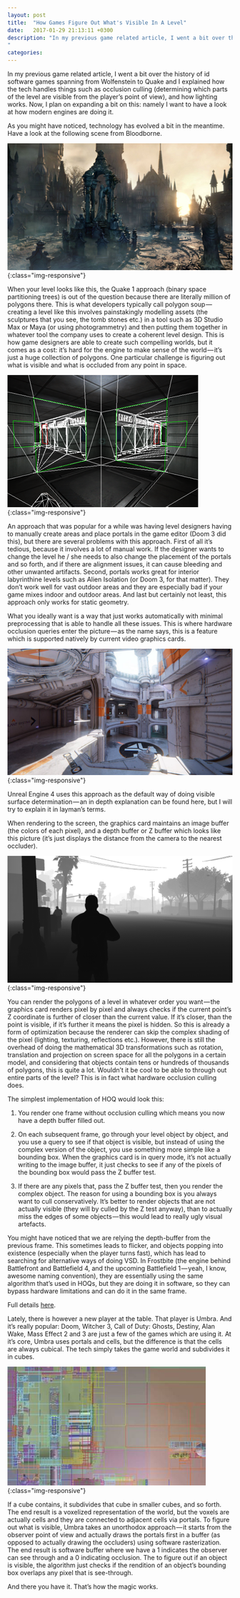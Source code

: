 ```yaml
---
layout: post
title:  "How Games Figure Out What's Visible In A Level"
date:   2017-01-29 21:13:11 +0300
description: "In my previous game related article, I went a bit over the history of id software games spanning from Wolfenstein to Quake and I explained how the tech handles things such as occlusion culling (determining which parts of the level are visible from the player’s point of view), and how lighting works...
"
categories:
---
```


In my previous game related article, I went a bit over the history of id software games spanning from Wolfenstein to Quake and I explained how the tech handles things such as occlusion culling (determining which parts of the level are visible from the player’s point of view), and how lighting works. Now, I plan on expanding a bit on this: namely I want to have a look at how modern engines are doing it.

As you might have noticed, technology has evolved a bit in the meantime. Have a look at the following scene from Bloodborne.

![image-title-here](/images/bloodborne.jpg){:class="img-responsive"}

When your level looks like this, the Quake 1 approach (binary space partitioning trees) is out of the question because there are literally million of polygons there. This is what developers typically call polygon soup — creating a level like this involves painstakingly modelling assets (the sculptures that you see, the tomb stones etc.) in a tool such as 3D Studio Max or Maya (or using photogrammetry) and then putting them together in whatever tool the company uses to create a coherent level design. This is how game designers are able to create such compelling worlds, but it comes as a cost: it’s hard for the engine to make sense of the world — it’s just a huge collection of polygons. One particular challenge is figuring out what is visible and what is occluded from any point in space.

![image-title-here](/images/portals.png){:class="img-responsive"}

An approach that was popular for a while was having level designers having to manually create areas and place portals in the game editor (Doom 3 did this), but there are several problems with this approach. First of all it’s tedious, because it involves a lot of manual work. If the designer wants to change the level he / she needs to also change the placement of the portals and so forth, and if there are alignment issues, it can cause bleeding and other unwanted artifacts. Second, portals works great for interior labyrinthine levels such as Alien Isolation (or Doom 3, for that matter). They don’t work well for vast outdoor areas and they are especially bad if your game mixes indoor and outdoor areas. And last but certainly not least, this approach only works for static geometry.

What you ideally want is a way that just works automatically with minimal preprocessing that is able to handle all these issues. This is where hardware occlusion queries enter the picture — as the name says, this is a feature which is supported natively by current video graphics cards.

![image-title-here](/images/unreal.jpg){:class="img-responsive"}

Unreal Engine 4 uses this approach as the default way of doing visible surface determination — an in depth explanation can be found here, but I will try to explain it in layman’s terms.

When rendering to the screen, the graphics card maintains an image buffer (the colors of each pixel), and a depth buffer or Z buffer which looks like this picture (it’s just displays the distance from the camera to the nearest occluder).

![image-title-here](/images/depthmap.png){:class="img-responsive"}

You can render the polygons of a level in whatever order you want — the graphics card renders pixel by pixel and always checks if the current point’s Z coordinate is further of closer than the current value. If it’s closer, than the point is visible, if it’s further it means the pixel is hidden. So this is already a form of optimization because the renderer can skip the complex shading of the pixel (lighting, texturing, reflections etc.). However, there is still the overhead of doing the mathematical 3D transformations such as rotation, translation and projection on screen space for all the polygons in a certain model, and considering that objects contain tens or hundreds of thousands of polygons, this is quite a lot. Wouldn’t it be cool to be able to through out entire parts of the level? This is in fact what hardware occlusion culling does.

The simplest implementation of HOQ would look this:

1. You render one frame without occlusion culling which means you now have a depth buffer filled out.

2. On each subsequent frame, go through your level object by object, and you use a query to see if that object is visible, but instead of using the complex version of the object, you use something more simple like a bounding box. When the graphics card is in query mode, it’s not actually writing to the image buffer, it just checks to see if any of the pixels of the bounding box would pass the Z buffer test.

3. If there are any pixels that, pass the Z buffer test, then you render the complex object. The reason for using a bounding box is you always want to cull conservatively. It’s better to render objects that are not actually visible (they will by culled by the Z test anyway), than to actually miss the edges of some objects — this would lead to really ugly visual artefacts.

You might have noticed that we are relying the depth-buffer from the previous frame. This sometimes leads to flicker, and objects popping into existence (especially when the player turns fast), which has lead to searching for alternative ways of doing VSD. In Frostbite (the engine behind Battlefront and Battlefield 4, and the upcoming Battlefield 1 — yeah, I know, awesome naming convention), they are essentially using the same algorithm that’s used in HOQs, but they are doing it in software, so they can bypass hardware limitations and can do it in the same frame.

Full details [here](http://blog.selfshadow.com/publications/practical-visibility).

Lately, there is however a new player at the table. That player is Umbra. And it’s really popular: Doom, Witcher 3, Call of Duty: Ghosts, Destiny, Alan Wake, Mass Effect 2 and 3 are just a few of the games which are using it. At it’s core, Umbra uses portals and cells, but the difference is that the cells are always cubical. The tech simply takes the game world and subdivides it in cubes.

![image-title-here](/images/umbra.jpeg){:class="img-responsive"}

If a cube contains, it subdivides that cube in smaller cubes, and so forth. The end result is a voxelized representation of the world, but the voxels are actually cells and they are connected to adjacent cells via portals. To figure out what is visible, Umbra takes an unorthodox approach — it starts from the observer point of view and actually draws the portals first in a buffer (as opposed to actually drawing the occluders) using software rasterization. The end result is software buffer where we have a 1 indicates the observer can see through and a 0 indicating occlusion. The to figure out if an object is visible, the algorithm just checks if the rendition of an object’s bounding box overlaps any pixel that is see-through.

And there you have it. That’s how the magic works.
